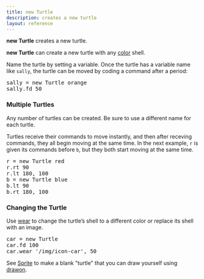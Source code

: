 ```yaml
---
title: new Turtle
description: creates a new turtle
layout: reference
---
```


**new Turtle** creates a new turtle.

**new Turtle** can create a new turtle with any [color](colors.html) shell. 

Name the turtle by setting a variable.  Once the turtle has a variable
name like `sally`, the turtle can be moved by coding a command after
a period:

<pre class="jumbo">
sally = new Turtle <span data-dfnup="optional color">orange</span>
sally<span data-dfn="command after a dot">.fd 50</span>
</pre>

<script type="demo">
sally = null
setup ->
  remove sally
demo ->
  sally = new Turtle orange
  sally.fd 50
  sally.pause 1
  sally.label 'sally', 'left'
  turtle.label 'original turtle', 'right'
</script>

### Multiple Turtles

Any number of turtles can be created.  Be sure to use a different
name for each turtle.

Turtles receive their commands to move instantly, and then
after receving commands, they all begin moving at the same time.
In the next example, `r` is given its commands before
`b`, but they both start moving at the same time.

<pre class="examp">
<span data-dfnright="for r">r = new Turtle red
r.rt 90
r.lt 180, 100</span>
<span data-dfnright="for b">b = new Turtle blue
b.lt 90
b.rt 180, 100</span>
</pre>

<script type="demo">
r = b = null
setup ->
  remove r, b, turtle
  r = new Turtle red
  r.jump 0, -50
  b = new Turtle blue
  b.jump 0, -50
demo ->
  r.pause 1
  b.pause 1
  r.rt 90
  r.lt 180, 100
  b.lt 90
  b.rt 180, 100
</script>

### Changing the Turtle

Use [wear](wear.html) to change the turtle’s shell to a different color or replace its shell with an image.

<pre class="examp">
car = new Turtle
car.fd 100
car.wear '/img/icon-car', 50
</pre>

<script type="demo">
car = null
setup ->
  remove car
demo ->
  car = new Turtle
  car.fd 100
  car.wear '/img/icon-car', 50
</script>


See [Sprite](sprite.html) to make a blank "turtle" that you can draw yourself using [drawon](drawon.html).
